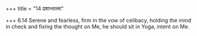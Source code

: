 +++
title = "14 प्रशान्तात्मा"

+++
6.14 Serene and fearless, firm in the vow of celibacy, holding the mind
in check and fixing the thought on Me, he should sit in Yoga, intent on
Me.
